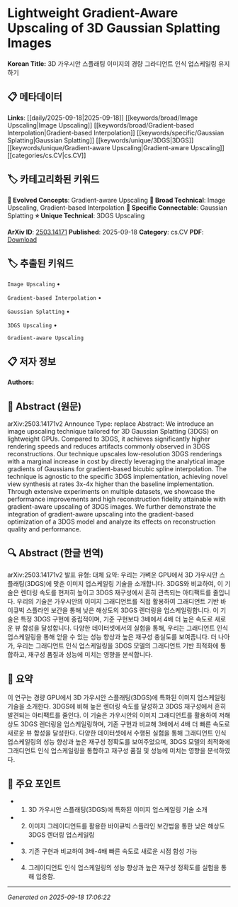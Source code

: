 
# Lightweight Gradient-Aware Upscaling of 3D Gaussian Splatting Images

**Korean Title:** 3D 가우시안 스플래팅 이미지의 경량 그라디언트 인식 업스케일링 유지하기

## 📋 메타데이터

**Links**: [[daily/2025-09-18|2025-09-18]] [[keywords/broad/Image Upscaling|Image Upscaling]] [[keywords/broad/Gradient-based Interpolation|Gradient-based Interpolation]] [[keywords/specific/Gaussian Splatting|Gaussian Splatting]] [[keywords/unique/3DGS|3DGS]] [[keywords/unique/Gradient-aware Upscaling|Gradient-aware Upscaling]] [[categories/cs.CV|cs.CV]]

## 🏷️ 카테고리화된 키워드
**🚀 Evolved Concepts**: Gradient-aware Upscaling
**🔬 Broad Technical**: Image Upscaling, Gradient-based Interpolation
**🔗 Specific Connectable**: Gaussian Splatting
**⭐ Unique Technical**: 3DGS Upscaling

**ArXiv ID**: [2503.14171](https://arxiv.org/abs/2503.14171)
**Published**: 2025-09-18
**Category**: cs.CV
**PDF**: [Download](https://arxiv.org/pdf/2503.14171.pdf)


## 🏷️ 추출된 키워드



`Image Upscaling` • 

`Gradient-based Interpolation` • 

`Gaussian Splatting` • 

`3DGS Upscaling` • 

`Gradient-aware Upscaling`



## 📋 저자 정보

**Authors:** 

## 📄 Abstract (원문)

arXiv:2503.14171v2 Announce Type: replace 
Abstract: We introduce an image upscaling technique tailored for 3D Gaussian Splatting (3DGS) on lightweight GPUs. Compared to 3DGS, it achieves significantly higher rendering speeds and reduces artifacts commonly observed in 3DGS reconstructions. Our technique upscales low-resolution 3DGS renderings with a marginal increase in cost by directly leveraging the analytical image gradients of Gaussians for gradient-based bicubic spline interpolation. The technique is agnostic to the specific 3DGS implementation, achieving novel view synthesis at rates 3x-4x higher than the baseline implementation. Through extensive experiments on multiple datasets, we showcase the performance improvements and high reconstruction fidelity attainable with gradient-aware upscaling of 3DGS images. We further demonstrate the integration of gradient-aware upscaling into the gradient-based optimization of a 3DGS model and analyze its effects on reconstruction quality and performance.

## 🔍 Abstract (한글 번역)

arXiv:2503.14171v2 발표 유형: 대체
요약: 우리는 가벼운 GPU에서 3D 가우시안 스플래팅(3DGS)에 맞춘 이미지 업스케일링 기술을 소개합니다. 3DGS와 비교하여, 이 기술은 렌더링 속도를 현저히 높이고 3DGS 재구성에서 흔히 관측되는 아티팩트를 줄입니다. 우리의 기술은 가우시안의 이미지 그래디언트를 직접 활용하여 그래디언트 기반 바이큐빅 스플라인 보간을 통해 낮은 해상도의 3DGS 렌더링을 업스케일링합니다. 이 기술은 특정 3DGS 구현에 중립적이며, 기준 구현보다 3배에서 4배 더 높은 속도로 새로운 뷰 합성을 달성합니다. 다양한 데이터셋에서의 실험을 통해, 우리는 그래디언트 인식 업스케일링을 통해 얻을 수 있는 성능 향상과 높은 재구성 충실도를 보여줍니다. 더 나아가, 우리는 그래디언트 인식 업스케일링을 3DGS 모델의 그래디언트 기반 최적화에 통합하고, 재구성 품질과 성능에 미치는 영향을 분석합니다.

## 📝 요약

이 연구는 경량 GPU에서 3D 가우시안 스플래팅(3DGS)에 특화된 이미지 업스케일링 기술을 소개한다. 3DGS에 비해 높은 렌더링 속도를 달성하고 3DGS 재구성에서 흔히 발견되는 아티팩트를 줄인다. 이 기술은 가우시안의 이미지 그래디언트를 활용하여 저해상도 3DGS 렌더링을 업스케일링하며, 기존 구현과 비교해 3배에서 4배 더 빠른 속도로 새로운 뷰 합성을 달성한다. 다양한 데이터셋에서 수행된 실험을 통해 그래디언트 인식 업스케일링의 성능 향상과 높은 재구성 정확도를 보여주었으며, 3DGS 모델의 최적화에 그래디언트 인식 업스케일링을 통합하고 재구성 품질 및 성능에 미치는 영향을 분석하였다.

## 🎯 주요 포인트


- 1. 3D 가우시안 스플래팅(3DGS)에 특화된 이미지 업스케일링 기술 소개

- 2. 이미지 그레이디언트를 활용한 바이큐빅 스플라인 보간법을 통한 낮은 해상도 3DGS 렌더링 업스케일링

- 3. 기존 구현과 비교하여 3배-4배 빠른 속도로 새로운 시점 합성 가능

- 4. 그레이디언트 인식 업스케일링의 성능 향상과 높은 재구성 정확도를 실험을 통해 입증함.


---

*Generated on 2025-09-18 17:06:22*